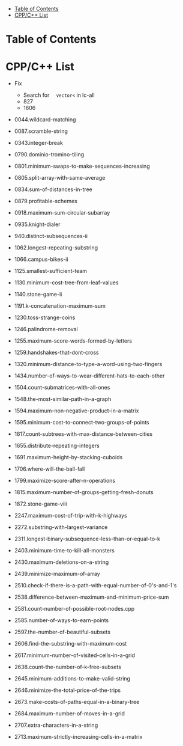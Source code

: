 - [Table of Contents](#table-of-contents)
- [CPP/C++ List](#cppc-list)

# Table of Contents

# CPP/C++ List

- Fix

  - Search for `  vector<` in lc-all
  - 827
  - 1606

- 0044.wildcard-matching
- 0087.scramble-string
- 0343.integer-break
- 0790.dominio-tromino-tiling
- 0801.minimum-swaps-to-make-sequences-increasing
- 0805.split-array-with-same-average
- 0834.sum-of-distances-in-tree
- 0879.profitable-schemes
- 0918.maximum-sum-circular-subarray
- 0935.knight-dialer
- 940.distinct-subsequences-ii
- 1062.longest-repeating-substring
- 1066.campus-bikes-ii
- 1125.smallest-sufficient-team
- 1130.minimum-cost-tree-from-leaf-values
- 1140.stone-game-ii
- 1191.k-concatenation-maximum-sum
- 1230.toss-strange-coins
- 1246.palindrome-removal
- 1255.maximum-score-words-formed-by-letters
- 1259.handshakes-that-dont-cross
- 1320.minimum-distance-to-type-a-word-using-two-fingers
- 1434.number-of-ways-to-wear-different-hats-to-each-other
- 1504.count-submatrices-with-all-ones
- 1548.the-most-similar-path-in-a-graph
- 1594.maximum-non-negative-product-in-a-matrix
- 1595.minimum-cost-to-connect-two-groups-of-points
- 1617.count-subtrees-with-max-distance-between-cities
- 1655.distribute-repeating-integers
- 1691.maximum-height-by-stacking-cuboids
- 1706.where-will-the-ball-fall
- 1799.maximize-score-after-n-operations
- 1815.maximum-number-of-groups-getting-fresh-donuts
- 1872.stone-game-viii
- 2247.maximum-cost-of-trip-with-k-highways
- 2272.substring-with-largest-variance
- 2311.longest-binary-subsequence-less-than-or-equal-to-k
- 2403.minimum-time-to-kill-all-monsters
- 2430.maximum-deletions-on-a-string
- 2439.minimize-maximum-of-array
- 2510.check-if-there-is-a-path-with-equal-number-of-0's-and-1's
- 2538.difference-between-maximum-and-minimum-price-sum
- 2581.count-number-of-possible-root-nodes.cpp
- 2585.number-of-ways-to-earn-points
- 2597.the-number-of-beautiful-subsets
- 2606.find-the-substring-with-maximum-cost
- 2617.minimum-number-of-visited-cells-in-a-grid
- 2638.count-the-number-of-k-free-subsets
- 2645.minimum-additions-to-make-valid-string
- 2646.minimize-the-total-price-of-the-trips
- 2673.make-costs-of-paths-equal-in-a-binary-tree
- 2684.maximum-number-of-moves-in-a-grid
- 2707.extra-characters-in-a-string
- 2713.maximum-strictly-increasing-cells-in-a-matrix
